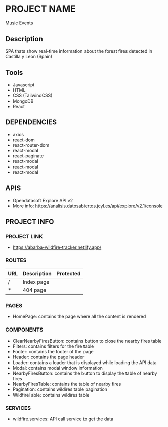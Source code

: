 # PROJECT NAME
Music Events

## Description 
SPA thats show real-time information about the forest fires detected in Castilla y León (Spain)

## Tools
- Javascript
- HTML
- CSS (TailwindCSS)
- MongoDB
- React

## DEPENDENCIES
- axios
- react-dom
- react-router-dom
- react-modal
- react-paginate
- react-modal
- react-modal
- react-modal

## APIS
- Opendatasoft Explore API v2
- More info: https://analisis.datosabiertos.jcyl.es/api/explore/v2.1/console

## PROJECT INFO

### PROJECT LINK
- https://abarba-wildfire-tracker.netlify.app/

### ROUTES

| URL | Description     | Protected                |
| :-------- | :------- | :------------------------- |
| /| Index page |  |
| *| 404 page |  |

### PAGES
- HomePage: contains the page where all the content is rendered

### COMPONENTS
- ClearNearbyFiresButton: contains button to close the nearby fires table
- Filters: contains filters for the fire table
- Footer: contains the footer of the page
- Header: contains the page header
- Loader: contains a loader that is displayed while loading the API data
- Modal: contains modal window information
- NearbyFiresButton: contains the button to display the table of nearby fires
- NearbyFiresTable: contains the table of nearby fires
- Pagination: contains wildires table pagination
- WildfireTable: contains wildires table

### SERVICES
- wildfire.services: API call service to get the data